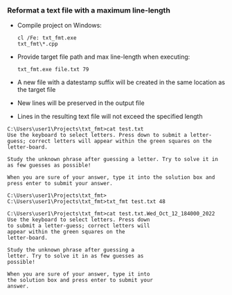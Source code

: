 ### Reformat a text file with a maximum line-length


- Compile project on Windows:  <pre><code>cl /Fe: txt_fmt.exe txt_fmt\\*.cpp</code></pre>

- Provide target file path and max line-length when executing:  <pre><code>txt_fmt.exe file.txt 79</code></pre>

- A new file with a datestamp suffix will be created in the same location as the target file

- New lines will be preserved in the output file

- Lines in the resulting text file will not exceed the specified length

<pre><code>C:\Users\user1\Projects\txt_fmt>cat test.txt
Use the keyboard to select letters. Press down to submit a letter-guess; correct letters will appear within the green squares on the letter-board.

Study the unknown phrase after guessing a letter. Try to solve it in as few guesses as possible!

When you are sure of your answer, type it into the solution box and press enter to submit your answer.

C:\Users\user1\Projects\txt_fmt>
C:\Users\user1\Projects\txt_fmt>txt_fmt test.txt 48

C:\Users\user1\Projects\txt_fmt>cat test.txt.Wed_Oct_12_184000_2022
Use the keyboard to select letters. Press down
to submit a letter-guess; correct letters will
appear within the green squares on the
letter-board.

Study the unknown phrase after guessing a
letter. Try to solve it in as few guesses as
possible!

When you are sure of your answer, type it into
the solution box and press enter to submit your
answer.
</code></pre>